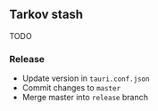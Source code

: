 ## Tarkov stash

TODO

### Release

- Update version in `tauri.conf.json`
- Commit changes to `master`
- Merge master into `release` branch
